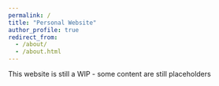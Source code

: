 ```yaml
---
permalink: /
title: "Personal Website"
author_profile: true
redirect_from: 
  - /about/
  - /about.html
---
```


This website is still a WIP - some content are still placeholders
